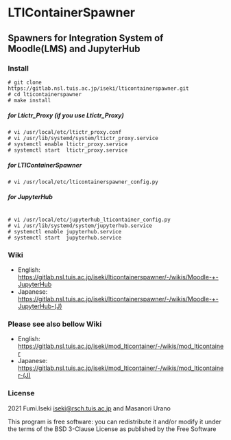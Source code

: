 # LTIContainerSpawner

## Spawners for Integration System of Moodle(LMS) and JupyterHub

### Install
```
# git clone https://gitlab.nsl.tuis.ac.jp/iseki/lticontainerspawner.git
# cd lticontainerspawner
# make install
```

##### for Ltictr_Proxy (if you use Ltictr_Proxy)
```
# vi /usr/local/etc/ltictr_proxy.conf
# vi /usr/lib/systemd/system/ltictr_proxy.service
# systemctl enable ltictr_proxy.service
# systemctl start  ltictr_proxy.service
```
##### for LTIContainerSpawner
```
# vi /usr/local/etc/lticontainerspawner_config.py
```

##### for JupyterHub 
``` 

# vi /usr/local/etc/jupyterhub_lticontainer_config.py
# vi /usr/lib/systemd/system/jupyterhub.service
# systemctl enable jupyterhub.service
# systemctl start  jupyterhub.service
```


### Wiki
- English:  https://gitlab.nsl.tuis.ac.jp/iseki/lticontainerspawner/-/wikis/Moodle-+-JupyterHub
- Japanese: https://gitlab.nsl.tuis.ac.jp/iseki/lticontainerspawner/-/wikis/Moodle-+-JupyterHub-(J)

### Please see also bellow Wiki 
- English:  https://gitlab.nsl.tuis.ac.jp/iseki/mod_lticontainer/-/wikis/mod_lticontainer
- Japanese: https://gitlab.nsl.tuis.ac.jp/iseki/mod_lticontainer/-/wikis/mod_lticontainer-(J)




### License

2021 Fumi.Iseki <iseki@rsch.tuis.ac.jp> and Masanori Urano 

This program is free software: you can redistribute it and/or modify it under
the terms of the BSD 3-Clause License as published by the Free Software
